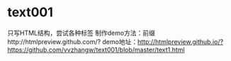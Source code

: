 # text001
只写HTML结构，尝试各种标签
制作demo方法：前缀http://htmlpreview.github.com/?
demo地址：http://htmlpreview.github.io/?https://github.com/vvzhangw/text001/blob/master/text1.html
